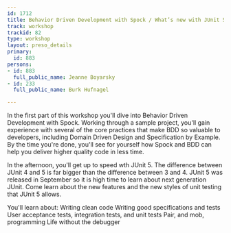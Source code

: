 ```yaml
---
id: 1712
title: Behavior Driven Development with Spock / What’s new with JUnit 5
track: workshop
trackid: 82
type: workshop
layout: preso_details
primary:
  id: 883
persons:
- id: 883
  full_public_name: Jeanne Boyarsky
- id: 233
  full_public_name: Burk Hufnagel

---
```

In the first part of this workshop you'll dive into Behavior Driven Development with Spock. Working through a sample project, you'll gain experience with several of the core practices that make BDD so valuable to developers, including Domain Driven Design and Specification by Example. By the time you're done, you'll see for yourself how Spock and BDD can help you deliver higher quality code in less time.

In the afternoon, you'll get up to speed wth JUnit 5. The difference between JUnit 4 and 5 is far bigger than the difference between 3 and 4. JUnit 5 was released in September so it is high time to learn about next generation JUnit. Come learn about the new features and the new styles of unit testing that JUnit 5 allows.

You'll learn about:
   Writing clean code
   Writing good specifications and tests
   User acceptance tests, integration tests, and unit tests
   Pair, and mob, programming
   Life without the debugger